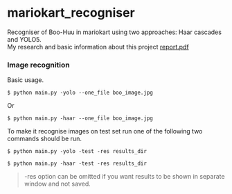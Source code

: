 # mariokart_recogniser
Recogniser of Boo-Huu in mariokart using two approaches: Haar cascades and YOLO5.  
My research and basic information about this project [report.pdf](https://github.com/kargamant/mariokart_recogniser/blob/dc84a38c95d1e57eaf998624df63b5f6cd86d317/report.pdf)  
### Image recognition  
Basic usage.  
```
$ python main.py -yolo --one_file boo_image.jpg
```
Or  
```
$ python main.py -haar --one_file boo_image.jpg
```
To make it recognise images on test set run one of the following two commands should be run.  
```
$ python main.py -yolo -test -res results_dir
```
```
$ python main.py -haar -test -res results_dir
```
> -res option can be omitted if you want results to be shown in separate window and not saved.


